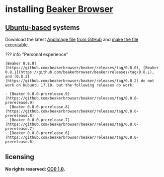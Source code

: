 # installing [Beaker Browser]
## [Ubuntu-based] systems
Download the latest [AppImage file](https://en.wikipedia.org/wiki/AppImage) [from GitHub](https://github.com/beakerbrowser/beaker/releases/latest) and [make the file executable](mkfexec.md).

??? info "Personal experience"
    
    [Beaker 0.8.0](https://github.com/beakerbrowser/beaker/releases/tag/0.8.0), [Beaker 0.8.1](https://github.com/beakerbrowser/beaker/releases/tag/0.8.1), and [0.8.2](https://github.com/beakerbrowser/beaker/releases/tag/0.8.2) do not work on Kubuntu 17.10, but the following releases do work:
    
    - [Beaker 0.8.0-prerelease.9](https://github.com/beakerbrowser/beaker/releases/tag/0.8.0-prerelease.9)
    - [Beaker 0.8.0-prerelease.8](https://github.com/beakerbrowser/beaker/releases/tag/0.8.0-prerelease.8)
    - [Beaker 0.8.0-prerelease.7](https://github.com/beakerbrowser/beaker/releases/tag/0.8.0-prerelease.7)
    - [Beaker 0.8.0-prerelease.6](https://github.com/beakerbrowser/beaker/releases/tag/0.8.0-prerelease.6)

## licensing
**No rights reserved: [CC0 1.0](https://creativecommons.org/publicdomain/zero/1.0/).**

[Beaker Browser]: https://beakerbrowser.com/
[Ubuntu-based]: https://en.wikipedia.org/wiki/List_of_Linux_distributions#Ubuntu-based
